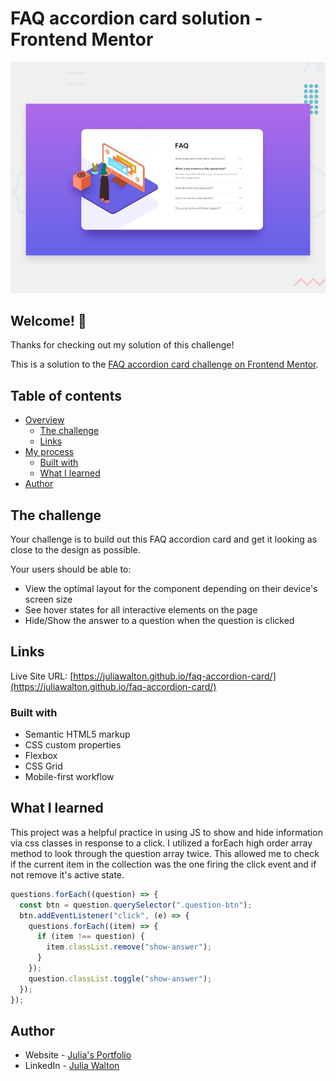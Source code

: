 # FAQ accordion card solution - Frontend Mentor

![Design preview for the FAQ accordion card coding challenge](./design/desktop-preview.jpg)

## Welcome! 👋

Thanks for checking out my solution of this challenge!

This is a solution to the [FAQ accordion card challenge on Frontend Mentor](https://www.frontendmentor.io/challenges/faq-accordion-card-XlyjD0Oam).

## Table of contents

- [Overview](#overview)
  - [The challenge](#the-challenge)
  - [Links](#links)
- [My process](#my-process)
  - [Built with](#built-with)
  - [What I learned](#what-i-learned)
- [Author](#author)

## The challenge

Your challenge is to build out this FAQ accordion card and get it looking as close to the design as possible.

Your users should be able to:

- View the optimal layout for the component depending on their device's screen size
- See hover states for all interactive elements on the page
- Hide/Show the answer to a question when the question is clicked

## Links

Live Site URL: [https://juliawalton.github.io/faq-accordion-card/](https://juliawalton.github.io/faq-accordion-card/)

### Built with

- Semantic HTML5 markup
- CSS custom properties
- Flexbox
- CSS Grid
- Mobile-first workflow

## What I learned

This project was a helpful practice in using JS to show and hide information via css classes in response to a click. I utilized a forEach high order array method to look through the question array twice. This allowed me to check if the current item in the collection was the one firing the click event and if not remove it's active state.

```js
questions.forEach((question) => {
  const btn = question.querySelector(".question-btn");
  btn.addEventListener("click", (e) => {
    questions.forEach((item) => {
      if (item !== question) {
        item.classList.remove("show-answer");
      }
    });
    question.classList.toggle("show-answer");
  });
});
```

## Author

- Website - [Julia's Portfolio](https://juliawalton.github.io/portfolio/)
- LinkedIn - [Julia Walton](https://www.linkedin.com/in/juliawalton/)
